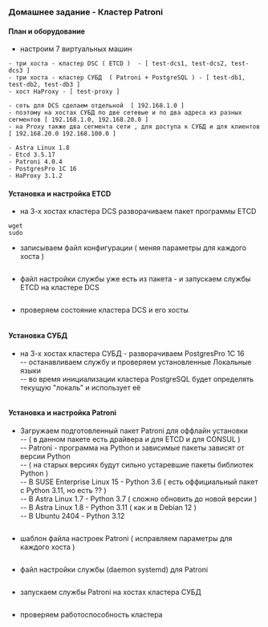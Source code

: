 ### Домашнее задание - Кластер Patroni

#### План и оборудование

- настроим 7 виртуальных машин
```
- три хоста - кластер DSC ( ETCD )  - [ test-dcs1, test-dcs2, test-dcs3 ]
- три хоста - кластер СУБД  ( Patroni + PostgreSQL ) - [ test-db1, test-db2, test-db3 ]
- хост HaProxy - [ test-proxy ]

- сеть для DCS сделаем отдельной  [ 192.168.1.0 ]
- поэтому на хостах СУБД по две сетевые и по два адреса из разных сегментов [ 192.168.1.0, 192.168.20.0 ]
- на Proxy также два сегмента сети , для доступа к СУБД и для клиентов [ 192.168.20.0 192.168.100.0 ]

- Astra Linux 1.8
- Etcd 3.5.17
- Patroni 4.0.4
- PostgresPro 1C 16
- HaProxy 3.1.2
```

#### Установка и настройка ETCD

- на 3-х хостах кластера DCS разворачиваем пакет программы ETCD
```
wget
sudo 
```

- записываем файл конфигурации ( меняя параметры для каждого хоста )
```
```

- файл настройки службы уже есть из пакета - и запускаем службы ETCD на кластере DCS 
```
```

- проверяем состояние кластера DCS и его хосты
```
```

#### Установка СУБД

- на 3-х хостах кластера СУБД - разворачиваем PostgresPro 1C 16<br>
-- останавливаем службу и проверяем установленные Локальные языки<br>
-- во время инициализации кластера PostgreSQL будет определять текущую "локаль" и использует её<br>
```
```

#### Установка и настройка Patroni


- Загружаем подготовленный пакет Patroni для оффлайн установки<br>
-- ( в данном пакете есть драйвера и для ETCD и для CONSUL )<br>
-- Patroni - программа на Python и зависимые пакеты зависят от версии Python<br>
-- ( на старых версиях будут сильно устаревшие пакеты библиотек Python )<br>
-- В  SUSE Enterprise Linux 15 - Python 3.6 ( есть оффициальный пакет с Python 3.11, но есть ?? )<br>
-- В  Astra Linux 1.7 - Python 3.7  ( сложно обновить до новой версии )<br>
-- В  Astra Linux 1.8 - Python 3.11   ( как и в Debian 12 )<br>
-- В  Ubuntu 2404 - Рython 3.12<br>
```
```

- шаблон файла настроек Patroni ( исправляем параметры для каждого хоста )
```
```

- файл настройки службы (daemon systemd) для Patroni 
```
```

- запускаем службы Patroni на хостах кластера СУБД
```
```

- проверяем работоспособность кластера
```
```




